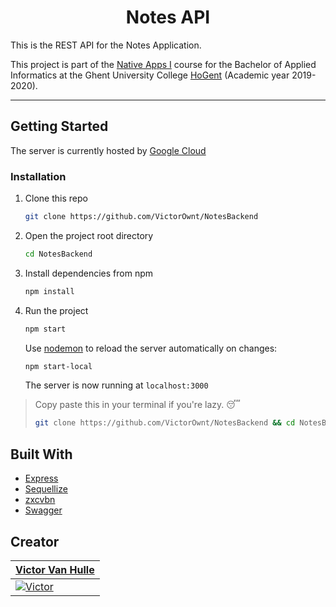 <h1 align="center">Notes API</h1>

This is the REST API for the Notes Application.

This project is part of the [Native Apps I](https://bamaflexweb.hogent.be/BMFUIDetailxOLOD.aspx?a=113418&b=1&c=1) course for the Bachelor of Applied Informatics at the Ghent University College [HoGent](https://www.hogent.be/en/) (Academic year 2019-2020).

---

## Getting Started

The server is currently hosted by [Google Cloud](https://cloud.google.com) 

### Installation

1. Clone this repo

   ```bash
   git clone https://github.com/VictorOwnt/NotesBackend
   ```

2. Open the project root directory

   ```bash
   cd NotesBackend
   ```

3. Install dependencies from npm

   ```bash
   npm install
   ```

4. Run the project

   ```bash
   npm start
   ```

   Use [nodemon](https://nodemon.io/) to reload the server automatically on changes:

   ```bash
   npm start-local
   ```

   The server is now running at `localhost:3000`

> Copy paste this in your terminal if you're lazy. 😴
>
> ```bash
> git clone https://github.com/VictorOwnt/NotesBackend && cd NotesBackend && npm i && npm start
> ```

<!--
### Trying routes with Insomnia
-->
<!--
We've included our [Insomnia](https://insomnia.rest/) configuration file for testing API calls. No automated end-to-end tests (yet).-->
<!--
You can find a guide on how to import this [here](https://support.insomnia.rest/article/52-importing-and-exporting-data). The data is located in the `Insomnia_2020_01_05.json` file.
-->
<!--
### Azure SQL Database
-->
<!--
This API relies on a [Microsoft Azure](azure.microsoft.com) database.
-->
<!--
1. Create a new file `.env` in the root folder of the project
2. Open the file and add following lines to it:

    ```bash
    WAFELBAK_BACKEND_SECRET="VictorIsDeBeste"
    WAFELBAK_DATABASE="WafelbakDatabase"
    DATABASE_USER="victorvh"
    DATABASE_PASSWORD="123Victor"
    DATABASE_SERVER="wafelbakserver.database.windows.net"
    DATABASE_DIALECT="mssql"
    ```-->
<!--
3. It is now possible to test the API with our database. **Don't abuse this.** Change the values to your own values when deploying. -->

## Built With

- [Express](https://expressjs.com/)
- [Sequellize](https://sequelize.org)
- [zxcvbn](https://github.com/dropbox/zxcvbn)
- [Swagger](https://swagger.io/)

## Creator

| <a href="https://github.com/VictorOwnt" target="_blank">**Victor Van Hulle**</a> |
| --- |
| [![Victor](https://avatars2.githubusercontent.com/u/17174095?s=200)](https://github.com/VictorOwnt) |
